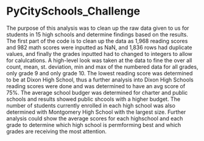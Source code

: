 # PyCitySchools_Challenge

The purpose of this analysis was to clean up the raw data given to us for students in 15 high schools and determine findings based on the results. The first part of the code is to clean up the data as 1,968 reading scores and 982 math scores were inputted as NaN, and 1,836 rows had duplicate values, and finally the grades inputted had to changed to integers to allow for calulcations. A high-level look was taken at the data to fine the over all count, mean, st. deviation, min and max of the numbered data for all grades, only grade 9 and only grade 10. The lowest reading score was determined to be at Dixon High School, thus a further analysis into Dixon High Schools reading scores were done and was determined to have an avg score of 75%. The average school budger was determined for charter and public schools and results showed public shcools with a higher budget. The number of students currently enrolled in each high school was also determined with Montgomery High School with the largest size. Further analysis could show the average scores for each highschool and each grade to determine which high school is permforming best and which grades are receiving the most attention.
